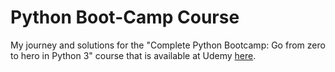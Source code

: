 # Python Boot-Camp Course
My journey and solutions for the "Complete Python Bootcamp: Go from zero to hero in Python 3" course that is available at Udemy [here](https://www.udemy.com/course/complete-python-bootcamp/). 

